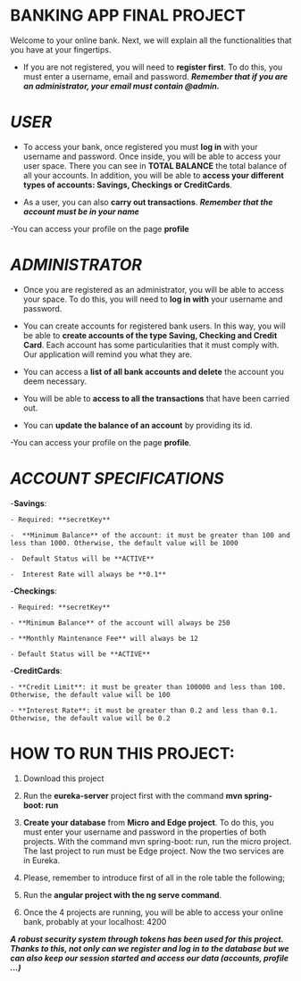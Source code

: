 # BANKING APP FINAL PROJECT

Welcome to your online bank. Next, we will explain all the functionalities that you have at your fingertips.

- If you are not registered, you will need to **register first**. To do this, you must enter a username, email and password. ***Remember that if you are an administrator, your email must contain @admin.***

# ***USER***

- To access your bank, once registered you must **log in** with your username and password. Once inside, you will be able to access your user space. There you can see in **TOTAL BALANCE** the total balance of all your accounts. In addition, you will be able to **access your different types of accounts: Savings, Checkings or CreditCards**.

- As a user, you can also **carry out transactions**. ***Remember that the account must be in your name***

-You can access your profile on the page **profile**

# ***ADMINISTRATOR***

- Once you are registered as an administrator, you will be able to access your space. To do this, you will need to **log in with** your username and password.

- You can create accounts for registered bank users. In this way, you will be able to **create accounts of the type Saving, Checking and Credit Card**. Each account has some particularities that it must comply with. Our application will remind you what they are.

- You can access a **list of all bank accounts and delete** the account you deem necessary.

- You will be able to **access to all the transactions** that have been carried out.

- You can **update the balance of an account** by providing its id.

-You can access your profile on the page **profile**.

# ***ACCOUNT SPECIFICATIONS***

-**Savings**: 
 
    - Required: **secretKey**
    
    -  **Minimum Balance** of the account: it must be greater than 100 and less than 1000. Otherwise, the default value will be 1000
    
    -  Default Status will be **ACTIVE**
    
    -  Interest Rate will always be **0.1**

-**Checkings**: 

    - Required: **secretKey**
    
    - **Minimum Balance** of the account will always be 250
    
    - **Monthly Maintenance Fee** will always be 12
    
    - Default Status will be **ACTIVE**
    
-**CreditCards**:
 
    - **Credit Limit**: it must be greater than 100000 and less than 100. Otherwise, the default value will be 100
    
    - **Interest Rate**: it must be greater than 0.2 and less than 0.1. Otherwise, the default value will be 0.2

# HOW TO RUN THIS PROJECT:

  1) Download this project

  2) Run the **eureka-server** project first with the command **mvn spring-boot: run**

  3) **Create your database** from **Micro and Edge project**. To do this, you must enter your username and password in the properties of both projects. With the command mvn spring-boot: run, run the micro project. The last project to run must be Edge project. Now the two services are in Eureka.
  
  4) Please, remember to introduce first of all in the role table the following;
  
  

  5) Run the **angular project with the ng serve command**.

  6) Once the 4 projects are running, you will be able to access your online bank, probably at your localhost: 4200

 ***A robust security system through tokens has been used for this project. Thanks to this, not only can we register and log in to the database but we can also keep our session started and access our data (accounts, profile ...)***
 

    

 
